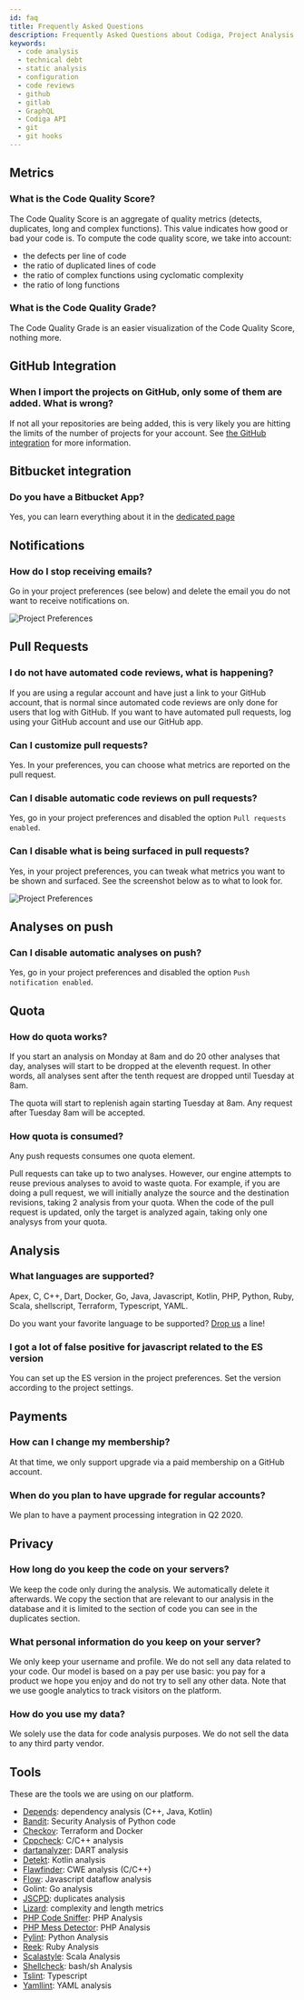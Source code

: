 ```yaml
---
id: faq
title: Frequently Asked Questions
description: Frequently Asked Questions about Codiga, Project Analysis and the static code analysis used to Automate Code Reviews.
keywords:
  - code analysis
  - technical debt
  - static analysis
  - configuration
  - code reviews
  - github
  - gitlab
  - GraphQL
  - Codiga API
  - git
  - git hooks
---
```


## Metrics

### What is the Code Quality Score?

The Code Quality Score is an aggregate of quality metrics (detects, duplicates, long and complex functions).
This value indicates how good or bad your code is. To compute the code quality score, we take into account:

- the defects per line of code
- the ratio of duplicated lines of code
- the ratio of complex functions using cyclomatic complexity
- the ratio of long functions

### What is the Code Quality Grade?

The Code Quality Grade is an easier visualization of the Code Quality Score, nothing more.

## GitHub Integration

### When I import the projects on GitHub, only some of them are added. What is wrong?

If not all your repositories are being added, this is very likely you are hitting the limits of the number of
projects for your account. See [the GitHub integration](/docs/integration-github) for more information.

## Bitbucket integration

### Do you have a Bitbucket App?

Yes, you can learn everything about it in the [dedicated page](/docs/integration-bitbucket)

## Notifications

### How do I stop receiving emails?

Go in your project preferences (see below) and delete the email you do not want to receive
notifications on.

![Project Preferences](/img/project-preferences.png)

## Pull Requests

### I do not have automated code reviews, what is happening?

If you are using a regular account and have just a link to your GitHub account,
that is normal since automated code reviews are only done for users
that log with GitHub. If you want to have automated pull requests, log
using your GitHub account and use our GitHub app.

### Can I customize pull requests?

Yes. In your preferences, you can choose what metrics are reported
on the pull request.

### Can I disable automatic code reviews on pull requests?

Yes, go in your project preferences and disabled the option
`Pull requests enabled`.

### Can I disable what is being surfaced in pull requests?

Yes, in your project preferences, you can tweak what metrics
you want to be shown and surfaced. See the screenshot below as to what
to look for.

![Project Preferences](/img/project-preferences-pull-request.png)

## Analyses on push

### Can I disable automatic analyses on push?

Yes, go in your project preferences and disabled the option
`Push notification enabled`.

## Quota

### How do quota works?

If you start an analysis on Monday at 8am and do 20 other analyses that day,
analyses will start to be dropped at the eleventh request. In other words, all
analyses sent after the tenth request are dropped until Tuesday at 8am.

The quota will start to replenish again starting Tuesday at 8am.
Any request after Tuesday 8am will be accepted.

### How quota is consumed?

Any push requests consumes one quota element.

Pull requests can take up to two analyses.
However, our engine attempts to reuse previous analyses to avoid to waste quota.
For example, if you are doing a pull request, we will initially analyze
the source and the destination revisions, taking 2 analysis from your quota.
When the code of the pull request is updated, only the target is analyzed again,
taking only one analysys from your quota.

## Analysis

### What languages are supported?

Apex, C, C++, Dart, Docker, Go, Java, Javascript, Kotlin, PHP, Python, Ruby, Scala, shellscript, Terraform, Typescript, YAML.

Do you want your favorite language to be supported? [Drop us](https://www.codiga.io/contact) a line!

### I got a lot of false positive for javascript related to the ES version

You can set up the ES version in the project preferences. Set the version according to the project settings.

## Payments

### How can I change my membership?

At that time, we only support upgrade via a paid membership on a GitHub account.

### When do you plan to have upgrade for regular accounts?

We plan to have a payment processing integration in Q2 2020.

## Privacy

### How long do you keep the code on your servers?

We keep the code only during the analysis. We automatically delete it afterwards.
We copy the section that are relevant to our analysis in the database and it is limited to the section
of code you can see in the duplicates section.

### What personal information do you keep on your server?

We only keep your username and profile. We do not sell any data related to your code.
Our model is based on a pay per use basic: you pay for a product we hope you enjoy
and do not try to sell any other data.
Note that we use google analytics to track visitors on the platform.

### How do you use my data?

We solely use the data for code analysis purposes. We do not sell the data
to any third party vendor.

## Tools

These are the tools we are using on our platform.

- [Depends](https://github.com/multilang-depends): dependency analysis (C++, Java, Kotlin)
- [Bandit](https://github.com/PyCQA/bandit): Security Analysis of Python code
- [Checkov](https://www.checkov.io/): Terraform and Docker
- [Cppcheck](http://cppcheck.sourceforge.net/): C/C++ analysis
- [dartanalyzer](https://dart.dev/tools/dartanalyzer): DART analysis
- [Detekt](https://github.com/detekt/detekt): Kotlin analysis
- [Flawfinder](https://dwheeler.com/flawfinder/): CWE analysis (C/C++)
- [Flow](https://flow.org/): Javascript dataflow analysis
- Golint: Go analysis
- [JSCPD](https://github.com/kucherenko/jscpd): duplicates analysis
- [Lizard](https://github.com/terryyin/lizard): complexity and length metrics
- [PHP Code Sniffer](https://github.com/squizlabs/PHP_CodeSniffer): PHP Analysis
- [PHP Mess Detector](https://phpmd.org/): PHP Analysis
- [Pylint](https://www.pylint.org/): Python Analysis
- [Reek](https://github.com/troessner/reek): Ruby Analysis
- [Scalastyle](http://www.scalastyle.org/): Scala Analysis
- [Shellcheck](https://www.shellcheck.net/): bash/sh Analysis
- [Tslint](https://palantir.github.io/tslint/): Typescript
- [Yamllint](https://github.com/adrienverge/yamllint): YAML analysis
